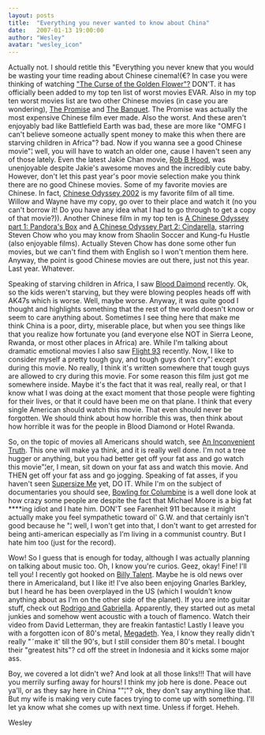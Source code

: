 ```yaml
---
layout: posts
title:  "Everything you never wanted to know about China"
date:   2007-01-13 19:00:00
author: "Wesley"
avatar: "wesley_icon"
---
```

Actually not. I should retitle this "Everything you never knew that you would be wasting your time reading about Chinese cinema!(€? In case you were thinking of watching ["The Curse of the Golden Flower"?](http://www.apple.com/trailers/sony/curseofthegoldenflower/) DON'T. it has officially been added to my top ten list of worst movies EVAR. Also in my top ten worst movies list are two other Chinese movies (in case you are wondering), [The Promise](http://www.apple.com/trailers/warner_independent_pictures/thepromise/) and [The Banquet](http://www.thebanquetthemovie.com/). The Promise was actually the most expensive Chinese film ever made. Also the worst. And these aren't enjoyably bad like Battlefield Earth was bad, these are more like "OMFG I can't believe someone actually spent money to make this when there are starving children in Africa"? bad. Now if you wanna see a good Chinese movie"¦ well, you will have to watch an older one, cause I haven't seen any of those lately. Even the latest Jakie Chan movie, [Rob B Hood](http://rob-b-hood.jce.com.hk/en/main.html), was unenjoyable despite Jakie's awesome moves and the incredibly cute baby. However, don't let this past year's poor movie selection make you think there are no good Chinese movies. Some of my favorite movies are Chinese. In fact, [Chinese Odyssey 2002](http://www.lovehkfilm.com/reviews/chinese_odyssey_2002.html) is my favorite film of all time. Willow and Wayne have my copy, go over to their place and watch it (no you can't borrow it! Do you have any idea what I had to go through to get a copy of that movie?)). Another Chinese film in my top ten is [A Chinese Odyssey part 1: Pandora's Box](http://www.lovehkfilm.com/reviews/chinese_odyssey_1.html) and [A Chinese Odyssey Part 2: Cindarella](http://www.lovehkfilm.com/reviews_2/chinese_odyssey_2.html), starring Steven Chow who you may know from Shaolin Soccer and Kung-fu Hustle (also enjoyable films). Actually Steven Chow has done some other fun movies, but we can't find them with English so I won't mention them here. Anyway, the point is good Chinese movies are out there, just not this year. Last year. Whatever.

 Speaking of starving children in Africa, I saw [Blood Daimond](http://blooddiamondmovie.warnerbros.com/) recently. Ok, so the kids weren't starving, but they were blowing peoples heads off with AK47s which is worse. Well, maybe worse. Anyway, it was quite good I thought and highlights something that the rest of the world doesn't know or seem to care anything about. Sometimes I see thing here that make me think China is a poor, dirty, miserable place, but when you see things like that you realize how fortunate you (and everyone else NOT in Sierra Leone, Rwanda, or most other places in Africa) are. While I'm talking about dramatic emotional movies I also saw [Flight 93](http://www.united93movie.com/) recently. Now, I like to consider myself a pretty tough guy, and tough guys don't cry"¦ except during this movie. No really, I think it's written somewhere that tough guys are allowed to cry during this movie. For some reason this film just got me somewhere inside. Maybe it's the fact that it was real, really real, or that I know what I was doing at the exact moment that those people were fighting for their lives, or that it could have been me on that plane. I think that every single American should watch this movie. That even should never be forgotten. We should think about how horrible this was, then think about how horrible it was for the people in Blood Diamond or Hotel Rwanda.

 So, on the topic of movies all Americans should watch, see [An Inconvenient Truth](http://www.climatecrisis.net/). This one will make ya think, and it is really well done. I'm not a tree hugger or anything, but you had better get off your fat ass and go watch this movie"¦er, I mean, sit down on your fat ass and watch this movie. And THEN get off your fat ass and go jogging. Speaking of fat asses, if you haven't seen [Supersize Me](http://www.supersizeme.com/) yet, DO IT. While I'm on the subject of documentaries you should see, [Bowling for Columbine](http://www.bowlingforcolumbine.com/) is a well done look at how crazy some people are despite the fact that Michael Moore is a big fat &#42;&#42;&#42;&#42;ing idiot and I hate him. DON'T see Farenheit 911 because it might actually make you feel sympathetic toward ol' G.W. and that certainly isn't good because he "¦ well, I won't get into that, I don't want to get arrested for being anti-american especially as I'm living in a communist country. But I hate him too (just for the record).

 Wow! So I guess that is enough for today, although I was actually planning on talking about music too. Oh, I know you're curios. Geez, okay! Fine! I'll tell you! I recently got hooked on [Billy Talent](http://www.billytalent.com/index_original.html). Maybe he is old news over there in Americaland, but I like it! I've also been enjoying Gnarles Barkley, but I heard he has been overplayed in the US (which I wouldn't know anything about as I'm on the other side of the planet). If you are into guitar stuff, check out [Rodrigo and Gabriella](http://www.rodgab.com/). Apparently, they started out as metal junkies and somehow went acoustic with a touch of flamenco. Watch their video from David Letterman, they are freakin fantastic! Lastly I leave you with a forgotten icon of 80's metal, [Megadeth](http://www.megadeth.com/). Yea, I know they really didn't really "˜make it' till the 90's, but I still consider them 80's metal. I bought their "greatest hits"? cd off the street in Indonesia and it kicks some major ass.

 Boy, we covered a lot didn't we? And look at all those links!!! That will have you merrily surfing away for hours! I think my job here is done. Peace out ya'll, or as they say here in China ""¦"? ok, they don't say anything like that. But my wife is making very cute faces trying to come up with something. I'll let ya know what she comes up with next time. Unless if forget. Heheh.

 Wesley